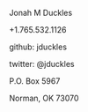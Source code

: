 ---
---

Jonah M Duckles

+1.765.532.1126

github: jduckles

twitter: @jduckles

P.O. Box 5967

Norman, OK 73070

